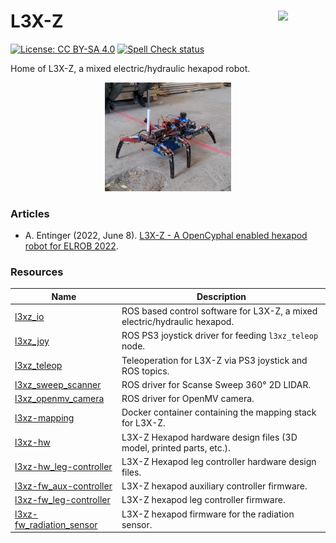 <a href="https://107-systems.org/"><img align="right" src="https://raw.githubusercontent.com/107-systems/.github/main/logo/107-systems.png" width="15%"></a>
L3X-Z
=====
[![License: CC BY-SA 4.0](https://img.shields.io/badge/License-CC_BY--SA_4.0-lightgrey.svg)](https://creativecommons.org/licenses/by-sa/4.0/)
[![Spell Check status](https://github.com/107-systems/l3xz/actions/workflows/spell-check.yml/badge.svg)](https://github.com/107-systems/l3xz/actions/workflows/spell-check.yml)


Home of L3X-Z, a mixed electric/hydraulic hexapod robot.

<p align="center">
  <a href="https://github.com/107-systems/l3xz"><img src="https://raw.githubusercontent.com/107-systems/l3xz_io/main/doc/img/2022-05-31-ELROB-2022-L3X-Z.jpg" width="40%"></a>
</p>

### Articles
* A. Entinger (2022, June 8). [L3X-Z - A OpenCyphal enabled hexapod robot for ELROB 2022](https://forum.opencyphal.org/t/l3x-z-a-opencyphal-enabled-hexapod-robot-for-elrob-2022/).

### Resources
| Name | Description |
|-|-|
| [l3xz_io](https://github.com/107-systems/l3xz_io) | ROS based control software for L3X-Z, a mixed electric/hydraulic hexapod. |
| [l3xz_joy](https://github.com/107-systems/l3xz_joy) | ROS PS3 joystick driver for feeding `l3xz_teleop` node. |
| [l3xz_teleop](https://github.com/107-systems/l3xz_teleop) | Teleoperation for L3X-Z via PS3 joystick and ROS topics. |
| [l3xz_sweep_scanner](https://github.com/107-systems/l3xz_sweep_scanner) | ROS driver for Scanse Sweep 360° 2D LIDAR. |
| [l3xz_openmv_camera](https://github.com/107-systems/l3xz_openmv_camera) | ROS driver for OpenMV camera. |
| [l3xz-mapping](https://github.com/107-systems/l3xz-mapping) | Docker container containing the mapping stack for L3X-Z. |
| [l3xz-hw](https://github.com/107-systems/l3xz-hw) | L3X-Z Hexapod hardware design files (3D model, printed parts, etc.). |
| [l3xz-hw_leg-controller](https://github.com/107-systems/l3xz-hw_leg-controller) | L3X-Z Hexapod leg controller hardware design files. |
| [l3xz-fw_aux-controller](https://github.com/107-systems/l3xz-fw_aux-controller) | L3X-Z hexapod auxiliary controller firmware. |
| [l3xz-fw_leg-controller](https://github.com/107-systems/l3xz-fw_leg-controller) | L3X-Z hexapod leg controller firmware. |
| [l3xz-fw_radiation_sensor](https://github.com/107-systems/l3xz-fw_radiation_sensor) | L3X-Z hexapod firmware for the radiation sensor.
